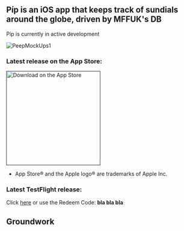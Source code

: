 ## Píp is an iOS app that keeps track of sundials around the globe, driven by MFFUK's DB

Píp is currently in active development

![PeepMockUps1](https://user-images.githubusercontent.com/75474651/202924302-085f5ae3-c3e5-43e6-9f23-3de89f27be68.png)

### Latest release on the App Store: 

<a href="" target="_blank"> <img width="250" alt="Download on the App Store" src="https://user-images.githubusercontent.com/75474651/196102512-b4307edf-2497-44f1-b847-05464128c9e1.svg"> </a>

  - App Store® and the Apple logo® are trademarks of Apple Inc.

### Latest TestFlight release:

Click <a href="">here</a> or use the Redeem Code: <b>bla bla bla</b>

## Groundwork
